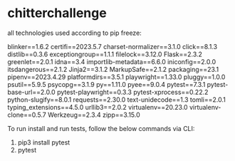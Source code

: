 # chitterchallenge

all technologies used according to pip freeze:

blinker==1.6.2
certifi==2023.5.7
charset-normalizer==3.1.0
click==8.1.3
distlib==0.3.6
exceptiongroup==1.1.1
filelock==3.12.0
Flask==2.3.2
greenlet==2.0.1
idna==3.4
importlib-metadata==6.6.0
iniconfig==2.0.0
itsdangerous==2.1.2
Jinja2==3.1.2
MarkupSafe==2.1.2
packaging==23.1
pipenv==2023.4.29
platformdirs==3.5.1
playwright==1.33.0
pluggy==1.0.0
psutil==5.9.5
psycopg==3.1.9
py==1.11.0
pyee==9.0.4
pytest==7.3.1
pytest-base-url==2.0.0
pytest-playwright==0.3.3
pytest-xprocess==0.22.2
python-slugify==8.0.1
requests==2.30.0
text-unidecode==1.3
tomli==2.0.1
typing_extensions==4.5.0
urllib3==2.0.2
virtualenv==20.23.0
virtualenv-clone==0.5.7
Werkzeug==2.3.4
zipp==3.15.0

To run install and run tests, follow the below commands via CLI:

1. pip3 install pytest
2. pytest 
